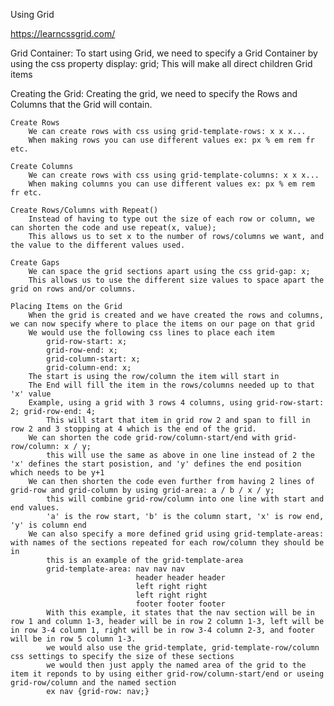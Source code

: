Using Grid

https://learncssgrid.com/

Grid Container:
    To start using Grid, we need to specify a Grid Container by using the css property display: grid;
    This will make all direct children Grid items

Creating the Grid:
    Creating the grid, we need to specify the Rows and Columns that the Grid will contain.
    
    Create Rows
        We can create rows with css using grid-template-rows: x x x...
        When making rows you can use different values ex: px % em rem fr etc.
    
    Create Columns
        We can create rows with css using grid-template-columns: x x x...
        When making columns you can use different values ex: px % em rem fr etc.
    
    Create Rows/Columns with Repeat()
        Instead of having to type out the size of each row or column, we can shorten the code and use repeat(x, value);
        This allows us to set x to the number of rows/columns we want, and the value to the different values used.
    
    Create Gaps
        We can space the grid sections apart using the css grid-gap: x;
        This allows us to use the different size values to space apart the grid on rows and/or columns.
    
    Placing Items on the Grid
        When the grid is created and we have created the rows and columns, we can now specify where to place the items on our page on that grid
        We would use the following css lines to place each item
            grid-row-start: x;
            grid-row-end: x;
            grid-column-start: x;
            grid-column-end: x;
        The start is using the row/column the item will start in
        The End will fill the item in the rows/columns needed up to that 'x' value
        Example, using a grid with 3 rows 4 columns, using grid-row-start: 2; grid-row-end: 4;
            This will start that item in grid row 2 and span to fill in row 2 and 3 stopping at 4 which is the end of the grid.
        We can shorten the code grid-row/column-start/end with grid-row/column: x / y;
            this will use the same as above in one line instead of 2 the 'x' defines the start posistion, and 'y' defines the end position which needs to be y+1
        We can then shorten the code even further from having 2 lines of grid-row and grid-column by using grid-area: a / b / x / y;
            this will combine grid-row/column into one line with start and end values.
            'a' is the row start, 'b' is the column start, 'x' is row end, 'y' is column end
        We can also specify a more defined grid using grid-template-areas: with names of the sections repeated for each row/column they should be in 
            this is an example of the grid-template-area
            grid-template-area: nav nav nav
                                header header header
                                left right right
                                left right right
                                footer footer footer
            With this example, it states that the nav section will be in row 1 and column 1-3, header will be in row 2 column 1-3, left will be in row 3-4 column 1, right will be in row 3-4 column 2-3, and footer will be in row 5 column 1-3.
            we would also use the grid-template, grid-template-row/column css settings to specify the size of these sections
            we would then just apply the named area of the grid to the item it reponds to by using either grid-row/column-start/end or useing grid-row/column and the named section
            ex nav {grid-row: nav;}
